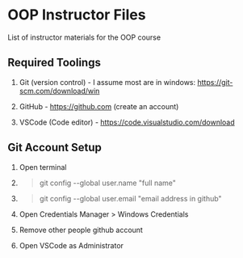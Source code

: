 # OOP Instructor Files
List of instructor materials for the OOP course

## Required Toolings
1. Git (version control) - I assume most are in windows: https://git-scm.com/download/win

2. GitHub - https://github.com (create an account)

3. VSCode (Code editor) - https://code.visualstudio.com/download

## Git Account Setup
1. Open terminal

2. >git config --global user.name "full name"

3. >git config --global user.email "email address in github"

4. Open Credentials Manager > Windows Credentials

5. Remove other people github account

6. Open VSCode as Administrator